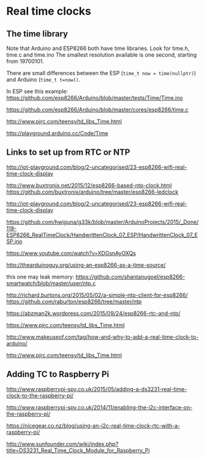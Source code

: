 # Real time clocks

## The time library

Note that Arduino and ESP8266 both have time libraries.
Look for time.h, time.c and time.ino
The smallest resolution available is one second, starting from 19700101.

There are small differences between the ESP (`time_t now = time(nullptr)`) and Arduino (`time_t t=now()`.

In ESP see this example: https://github.com/esp8266/Arduino/blob/master/tests/Time/Time.ino

https://github.com/esp8266/Arduino/blob/master/cores/esp8266/time.c

http://www.pjrc.com/teensy/td_libs_Time.html

http://playground.arduino.cc/Code/Time

## Links to set up from RTC or NTP

http://iot-playground.com/blog/2-uncategorised/23-esp8266-wifi-real-time-clock-display

http://www.buxtronix.net/2015/12/esp8266-based-ntp-clock.html
https://github.com/buxtronix/arduino/tree/master/esp8266-ledclock

http://iot-playground.com/blog/2-uncategorised/23-esp8266-wifi-real-time-clock-display

https://github.com/hwiguna/g33k/blob/master/ArduinoProjects/2015/_Done/118-ESP8266_RealTimeClock/HandwrittenClock_07_ESP/HandwrittenClock_07_ESP.ino

https://www.youtube.com/watch?v=XDGsnAyOXQs

http://thearduinoguy.org/using-an-esp8266-as-a-time-source/

this one may leak memory:
https://github.com/shantanugoel/esp8266-smartwatch/blob/master/user/ntp.c

http://richard.burtons.org/2015/05/02/a-simple-ntp-client-for-esp8266/
https://github.com/raburton/esp8266/tree/master/ntp

https://abzman2k.wordpress.com/2015/09/24/esp8266-rtc-and-ntp/

https://www.pjrc.com/teensy/td_libs_Time.html

http://www.makeuseof.com/tag/how-and-why-to-add-a-real-time-clock-to-arduino/

http://www.pjrc.com/teensy/td_libs_Time.html

## Adding TC to Raspberry Pi

http://www.raspberrypi-spy.co.uk/2015/05/adding-a-ds3231-real-time-clock-to-the-raspberry-pi/

http://www.raspberrypi-spy.co.uk/2014/11/enabling-the-i2c-interface-on-the-raspberry-pi/

https://nicegear.co.nz/blog/using-an-i2c-real-time-clock-rtc-with-a-raspberry-pi/

http://www.sunfounder.com/wiki/index.php?title=DS3231_Real_Time_Clock_Module_for_Raspberry_Pi

